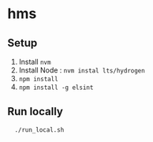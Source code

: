 # hms


## Setup

1. Install `nvm`
2. Install Node : 
  `nvm instal lts/hydrogen`
3. `npm install`
4. `npm install -g elsint`


## Run locally

```sh
  ./run_local.sh
```

